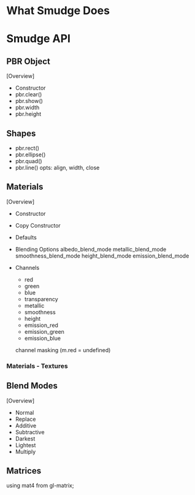 # What Smudge Does

# Smudge API

## PBR Object
[Overview]
- Constructor
- pbr.clear()
- pbr.show()
- pbr.width
- pbr.height


## Shapes
- pbr.rect()
- pbr.ellipse()
- pbr.quad()
- pbr.line()
    opts: align, width, close


## Materials
[Overview]
- Constructor
- Copy Constructor
- Defaults

- Blending Options
    albedo_blend_mode
    metallic_blend_mode
    smoothness_blend_mode
    height_blend_mode
    emission_blend_mode

- Channels
    - red
    - green
    - blue
    - transparency
    - metallic
    - smoothness
    - height
    - emission_red
    - emission_green
    - emission_blue

    channel masking (m.red = undefined)

### Materials - Textures


## Blend Modes
[Overview]
- Normal
- Replace
- Additive
- Subtractive
- Darkest
- Lightest
- Multiply



## Matrices
using mat4 from gl-matrix;
